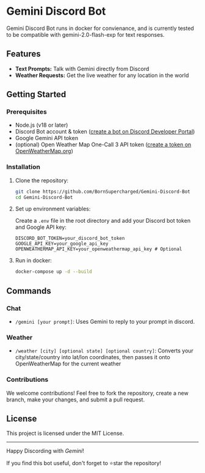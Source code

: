 # Gemini Discord Bot

Gemini Discord Bot runs in docker for convienance, and is currently tested to be compatible with gemini-2.0-flash-exp for text responses.

## Features

- **Text Prompts:** Talk with Gemini directly from Discord
- **Weather Requests:** Get the live weather for any location in the world

## Getting Started

### Prerequisites

- Node.js (v18 or later)
- Discord Bot account & token ([create a bot on Discord Developer Portal](https://discord.com/developers/applications))
- Google Gemini API token
- (optional) Open Weather Map One-Call 3 API token ([create a token on OpenWeatherMap.org](https://openweathermap.org/api/one-call-3))

### Installation

1. Clone the repository:

    ```sh
    git clone https://github.com/BornSupercharged/Gemini-Discord-Bot
    cd Gemini-Discord-Bot
    ```

2. Set up environment variables:

    Create a `.env` file in the root directory and add your Discord bot token and Google API key:

    ```env
    DISCORD_BOT_TOKEN=your_discord_bot_token
    GOOGLE_API_KEY=your_google_api_key
    OPENWEATHERMAP_API_KEY=your_openweathermap_api_key # Optional
    ```

3. Run in docker:

    ```sh
    docker-compose up -d --build
    ```

## Commands

### Chat
- `/gemini [your prompt]`: Uses Gemini to reply to your prompt in discord.

### Weather
- `/weather [city] [optional state] [optional country]`: Converts your city/state/country into lat/lon coordinates, then passes it onto OpenWeatherMap for the current weather 

### Contributions

We welcome contributions! Feel free to fork the repository, create a new branch, make your changes, and submit a pull request.

## License

This project is licensed under the MIT License.

---

Happy Discording with *Gemini*!

If you find this bot useful, don't forget to ⭐star the repository!
